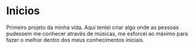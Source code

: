 # Inicios
Primeiro projeto da minha vida. Aqui tentei criar algo onde as pessoas pudessem me conhecer através de músicas, me esforcei ao máximo para fazer o melhor dentro dos meus conhecimentos iniciais.
